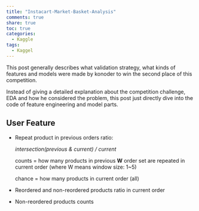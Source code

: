 ```yaml
---
title: "Instacart-Market-Basket-Analysis"
comments: true
share: true
toc: true
categories:
  - Kaggle
tags:
  - Kaggel
---
```




This post generally describes what validation strategy, what kinds of features and models were made by konoder to win the second place of this competition.

Instead of giving a detailed explanation about the competition challenge, EDA and how he considered the problem, this post just directly dive into the code of feature engineering and model parts.



## User Feature

*  Repeat product in previous orders ratio:

   *intersection(previous & current) / current*

   counts = how many products in previous **W** order set are repeated in current order (where W means window size: 1~5)

   chance = how many products in current order (all)

*  Reordered and non-reordered products ratio in current order

*  Non-reordered products counts









